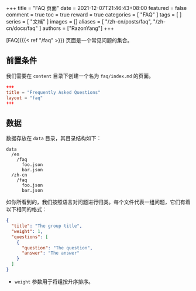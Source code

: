 +++
title = "FAQ 页面"
date = 2021-12-07T21:46:43+08:00
featured = false
comment = true
toc = true
reward = true
categories = [
  "FAQ"
]
tags = [
]
series = [
  "文档"
]
images = []
aliases = [
  "/zh-cn/posts/faq",
  "/zh-cn/docs/faq"
]
authors = ["RazonYang"]
+++

[FAQ]({{< ref "/faq" >}}) 页面是一个常见问题的集合。

<!--more-->

## 前置条件

我们需要在 `content` 目录下创建一个名为 `faq/index.md` 的页面。

```toml
+++
title = "Frequently Asked Questions"
layout = "faq"
+++
```

## 数据

数据存放在 `data` 目录，其目录结构如下：

```text
data
  /en
    /faq
      foo.json
      bar.json
  /zh-cn
    /faq
      foo.json
      bar.json
```

如你所看到的，我们按照语言对问题进行归类。每个文件代表一组问题，它们有着以下相同的格式：

```json
{
  "title": "The group title",
  "weight": 1,
  "questions": [
    {
      "question": "The question",
      "answer": "The answer"
    }
  ]
}
```

- `weight` 参数用于将组按升序排序。
